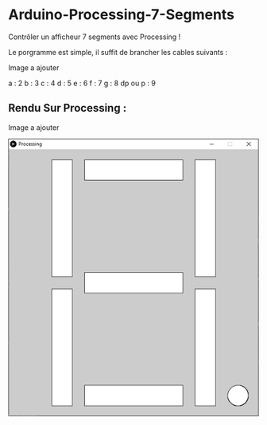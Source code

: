 # Arduino-Processing-7-Segments
Contrôler un afficheur 7 segments avec Processing !

Le porgramme est simple, il suffit de brancher les cables suivants :

Image a ajouter

a : 2
b : 3
c : 4
d : 5
e : 6
f : 7
g : 8
dp ou p : 9

## Rendu Sur Processing :

Image a ajouter

![Processing](https://raw.githubusercontent.com/MaaxCoder/Arduino-Processing-7-Segments/main/Img/Processing_Windows.png)
